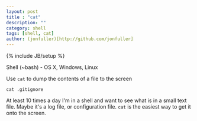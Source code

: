 ```yaml
---
layout: post
title : "cat"
description: ""
category: shell
tags: [shell, cat]
author: (jonfuller)[http://github.com/jonfuller]
---
```

{% include JB/setup %}

Shell (~bash) - OS X, Windows, Linux

Use `cat` to dump the contents of a file to the screen

    cat .gitignore

At least 10 times a day I'm in a shell and want to see what is in a small text file.  Maybe it's a log file, or configuration file.  `cat` is the easiest way to get it onto the screen.

